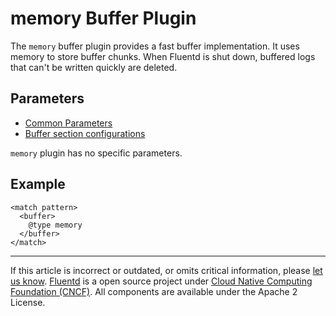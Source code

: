 # memory Buffer Plugin

The `memory` buffer plugin provides a fast buffer implementation. It
uses memory to store buffer chunks. When Fluentd is shut down, buffered
logs that can't be written quickly are deleted.


## Parameters

-   [Common Parameters](/configuration/plugin-common-parameters.md)
-   [Buffer section configurations](/configuration/buffer-section.md)

`memory` plugin has no specific parameters.


## Example

``` {.CodeRay}
<match pattern>
  <buffer>
    @type memory
  </buffer>
</match>
```


------------------------------------------------------------------------

If this article is incorrect or outdated, or omits critical information, please [let us know](https://github.com/fluent/fluentd-docs/issues?state=open).
[Fluentd](http://www.fluentd.org/) is a open source project under [Cloud Native Computing Foundation (CNCF)](https://cncf.io/). All components are available under the Apache 2 License.
